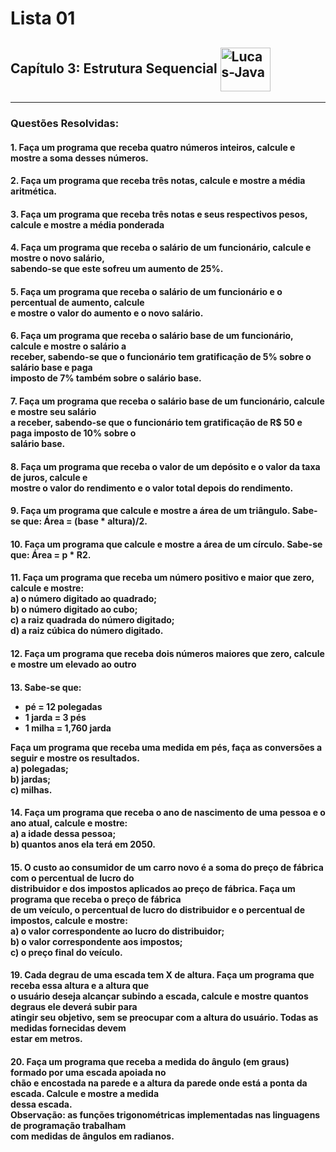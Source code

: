 <h1>Lista 01</h1>
<h2>Capítulo 3: Estrutura Sequencial <img align="center" alt="Lucas-Java" height="70" width="80" src="https://cdn.jsdelivr.net/gh/devicons/devicon/icons/java/java-original.svg" /> </h2>
<hr>
<h3>Questões Resolvidas:</h3>

<h4>1. Faça um programa que receba quatro números inteiros, calcule e mostre a soma desses números.</h4>

<h4>2. Faça um programa que receba três notas, calcule e mostre a média aritmética.</h4>

<h4>3. Faça um programa que receba três notas e seus respectivos pesos, calcule e mostre a média ponderada</h4>

<h4>4. Faça um programa que receba o salário de um funcionário, calcule e mostre o novo salário, <br> sabendo-se
que este sofreu um aumento de 25%.</h4>

<h4>5. Faça um programa que receba o salário de um funcionário e o percentual de aumento, calcule <br> e mostre
o valor do aumento e o novo salário.</h4>

<h4>6. Faça um programa que receba o salário base de um funcionário, calcule e mostre o salário a <br> receber,
sabendo-se que o funcionário tem gratificação de 5% sobre o salário base e paga <br> imposto de 7% também
sobre o salário base.</h4>

<h4>7. Faça um programa que receba o salário base de um funcionário, calcule e mostre seu salário <br> a receber,
sabendo-se que o funcionário tem gratificação de R$ 50 e paga imposto de 10% sobre o <br> salário base.</h4>

<h4>8. Faça um programa que receba o valor de um depósito e o valor da taxa de juros, calcule e <br> mostre o
valor do rendimento e o valor total depois do rendimento.</h4>

<h4>9. Faça um programa que calcule e mostre a área de um triângulo. Sabe-se que: Área = (base * altura)/2.</h4>

<h4>10. Faça um programa que calcule e mostre a área de um círculo. Sabe-se que: Área = p * R2.</h4>

<h4>11. Faça um programa que receba um número positivo e maior que zero, calcule e mostre: <br>
a) o número digitado ao quadrado; <br>
b) o número digitado ao cubo; <br>
c) a raiz quadrada do número digitado; <br>
d) a raiz cúbica do número digitado.</h4>

<h4>12. Faça um programa que receba dois números maiores que zero, calcule e mostre um elevado ao outro</h4>

<h4>13. Sabe-se que: <br>
<ul>
  <li>pé = 12 polegadas</li> 
  <li>1 jarda = 3 pés</li> 
  <li>1 milha = 1,760 jarda</li>
</ul>
Faça um programa que receba uma medida em pés, faça as conversões a seguir e mostre os resultados. <br>
a) polegadas; <br>
b) jardas; <br>
c) milhas.</h4>

<h4>14. Faça um programa que receba o ano de nascimento de uma pessoa e o ano atual, calcule e mostre: <br>
a) a idade dessa pessoa; <br>
b) quantos anos ela terá em 2050.</h4>

<h4>15. O custo ao consumidor de um carro novo é a soma do preço de fábrica com o percentual de lucro do <br>
distribuidor e dos impostos aplicados ao preço de fábrica. Faça um programa que receba o preço de fábrica <br>
de um veículo, o percentual de lucro do distribuidor e o percentual de impostos, calcule e mostre: <br>
a) o valor correspondente ao lucro do distribuidor; <br>
b) o valor correspondente aos impostos; <br>
c) o preço final do veículo.</h4>

<h4>19. Cada degrau de uma escada tem X de altura. Faça um programa que receba essa altura e a altura que <br>
o usuário deseja alcançar subindo a escada, calcule e mostre quantos degraus ele deverá subir para <br>
atingir seu objetivo, sem se preocupar com a altura do usuário. Todas as medidas fornecidas devem <br>
estar em metros.</h4>

<h4>20. Faça um programa que receba a medida do ângulo (em graus) formado por uma escada apoiada no <br>
chão e encostada na parede e a altura da parede onde está a ponta da escada. Calcule e mostre a medida <br>
dessa escada. <br>
Observação: as funções trigonométricas implementadas nas linguagens de programação trabalham <br>
com medidas de ângulos em radianos.</h4>
